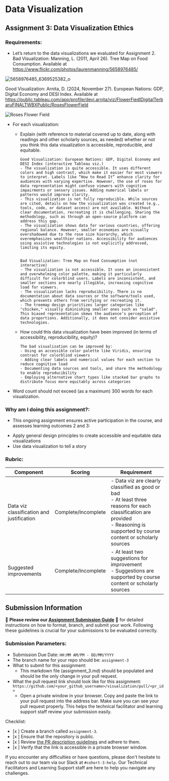 # Data Visualization

## Assignment 3: Data Visualization Ethics

### Requirements:
- Let’s return to the data visualizations we evaluated for Assignment 2.
Bad Visualization: Manning, L. (2011, April 26). Tree Map on Food Consumption. Available at https://www.flickr.com/photos/laurenmanning/5658976485/

![5658976485_6369525382_o](https://github.com/user-attachments/assets/d2d10687-e40a-418e-a29e-3a3a1a045e06)

Good Visualization: Arnita, D. (2024, November 27). European Nations: GDP, Digital Economy and DESI Index. Available at https://public.tableau.com/app/profile/devi.arnita/viz/FlowerFiedlDigitalTerbaruFINALTWBXPublic/RosesFlowerField

![Roses Flower Field](https://github.com/user-attachments/assets/d06cdc16-de80-4f21-bdb2-4018863bb372)

- For each visualization: 
    - Explain (with reference to material covered up to date, along with readings and other scholarly sources, as needed) whether or not you think this data visualization is accessible, reproducible, and equitable. 
        ```
        Good Visualization: European Nations: GDP, Digital Economy and DESI Index (interactive Tableau viz.)
        - The visualization is quite accessible. It uses different colors and high contrast, which make it easier for most viewers to interpret. Labels like “How to Read It” enhance clarity for audiences with varying expertise. However, the use of roses for data representation might confuse viewers with cognitive impairments or sensory issues. Adding numerical labels or patterns would improve clarity.
        - This visualization is not fully reproducible. While sources are cited, details on how the visualization was created (e.g., tools, code, or dataset access) are not available. Without clear documentation, recreating it is challenging. Sharing the methodology, such as through an open-source platform can address this gap.
        - The visualization shows data for various countries, offering regional balance. However, smaller economies are visually overshadowed due to the rose size hierarchy, which overemphasizes wealthier nations. Accessibility for audiences using assistive technologies is not explicitly addressed, limiting its equity.

        
        Bad Visualization: Tree Map on Food Consumption (not interactive)
        - The visualization is not accessible. It uses an inconsistent and overwhelming color palette, making it particularly difficult for colorblind users. Labels are inconsistent, and smaller sections are nearly illegible, increasing cognitive load for viewers.
        - The visualization lacks reproducibility. There is no documentation about data sources or the software/tools used, which prevents others from verifying or recreating it.
        - The treemap design prioritizes larger categories like "chicken," visually diminishing smaller ones such as "salad". This biased representation skews the audience’s perception of data proportions. Additionally, it does not consider assistive technologies​. 
        ```
    - How could this data visualization have been improved (in terms of accessibility, reproducibility, equity)?  
        ```
        The bad visualization can be improved by:
        - Using an accessible color palette like Viridis, ensuring contrast for colorblind viewers​
        - Adding clear labels and numerical values for each section to reduce cognitive load​
        - Documenting data sources and tools, and share the methodology to enable reproducibility​
        - Employing alternative chart types like stacked bar graphs to distribute focus more equitably across categories
        ```

- Word count should not exceed (as a maximum) 300 words for each visualization. 

### Why am I doing this assignment?:
- This ongoing assignment ensures active participation in the course, and assesses learning outcomes 2 and 3:  
* Apply general design principles to create accessible and equitable data visualizations
* Use data visualization to tell a story

### Rubric:
| Component               | Scoring   | Requirement                                                 |
|-------------------------|-----------|-------------------------------------------------------------|
| Data viz classification and justification | Complete/Incomplete | - Data viz are clearly classified as good or bad<br />- At least three reasons for each classification are provided<br />- Reasoning is supported by course content or scholarly sources |
| Suggested improvements  | Complete/Incomplete | - At least two suggestions for improvement<br />- Suggestions are supported by course content or scholarly sources |

## Submission Information

🚨 **Please review our [Assignment Submission Guide](https://github.com/UofT-DSI/onboarding/blob/main/onboarding_documents/submissions.md)** 🚨 for detailed instructions on how to format, branch, and submit your work. Following these guidelines is crucial for your submissions to be evaluated correctly.

### Submission Parameters:
* Submission Due Date: `HH:MM AM/PM - DD/MM/YYYY`
* The branch name for your repo should be: `assignment-3`
* What to submit for this assignment:
    * This markdown file (assignment_3.md) should be populated and should be the only change in your pull request.
* What the pull request link should look like for this assignment: `https://github.com/<your_github_username>/visualization/pull/<pr_id>`
    * Open a private window in your browser. Copy and paste the link to your pull request into the address bar. Make sure you can see your pull request properly. This helps the technical facilitator and learning support staff review your submission easily.

Checklist:
- [x ] Create a branch called `assignment-3`.
- [x ] Ensure that the repository is public.
- [x ] Review [the PR description guidelines](https://github.com/UofT-DSI/onboarding/blob/main/onboarding_documents/submissions.md#guidelines-for-pull-request-descriptions) and adhere to them.
- [x ] Verify that the link is accessible in a private browser window.

If you encounter any difficulties or have questions, please don't hesitate to reach out to our team via our Slack at `#cohort-3-help`. Our Technical Facilitators and Learning Support staff are here to help you navigate any challenges.
